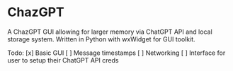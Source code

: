 # ChazGPT

A ChazGPT GUI allowing for larger memory via ChatGPT API and local storage system. Written in Python with wxWidget for GUI toolkit.

Todo:
[x] Basic GUI
[ ] Message timestamps
[ ] Networking
[ ] Interface for user to setup their ChatGPT API creds
